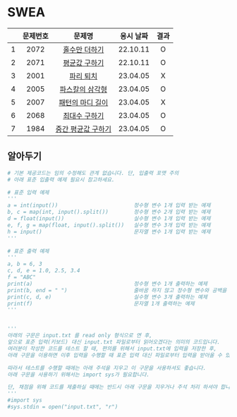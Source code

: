 # SWEA

|     | 문제번호 |             문제명              | 응시 날짜 | 결과 |
| :-: | :------: | :-----------------------------: | :-------: | :--: |
|  1  |   2072   |   [홀수만 더하기](./2072.py)    | 22.10.11  |  O   |
|  2  |   2071   |   [평균값 구하기](./2071.py)    | 22.10.11  |  O   |
|  3  |   2001   |     [파리 퇴치](./2001.py)      | 23.04.05  |  X   |
|  4  |   2005   |  [파스칼의 삼각형](./2005.py)   | 23.04.05  |  O   |
|  5  |   2007   |  [패턴의 마디 길이](./2007.py)  | 23.04.05  |  X   |
|  6  |   2068   |   [최대수 구하기](./2068.py)    | 23.04.05  |  O   |
|  7  |   1984   | [중간 평균값 구하기](./1984.py) | 23.04.05  |  O   |

## 알아두기

```py
# 기본 제공코드는 임의 수정해도 관계 없습니다. 단, 입출력 포맷 주의
# 아래 표준 입출력 예제 필요시 참고하세요.

# 표준 입력 예제
'''
a = int(input())                        정수형 변수 1개 입력 받는 예제
b, c = map(int, input().split())        정수형 변수 2개 입력 받는 예제
d = float(input())                      실수형 변수 1개 입력 받는 예제
e, f, g = map(float, input().split())   실수형 변수 3개 입력 받는 예제
h = input()                             문자열 변수 1개 입력 받는 예제
'''

# 표준 출력 예제
'''
a, b = 6, 3
c, d, e = 1.0, 2.5, 3.4
f = "ABC"
print(a)                                정수형 변수 1개 출력하는 예제
print(b, end = " ")                     줄바꿈 하지 않고 정수형 변수와 공백을 출력하는 예제
print(c, d, e)                          실수형 변수 3개 출력하는 예제
print(f)                                문자열 1개 출력하는 예제
'''


'''
아래의 구문은 input.txt 를 read only 형식으로 연 후,
앞으로 표준 입력(키보드) 대신 input.txt 파일로부터 읽어오겠다는 의미의 코드입니다.
여러분이 작성한 코드를 테스트 할 때, 편의를 위해서 input.txt에 입력을 저장한 후,
아래 구문을 이용하면 이후 입력을 수행할 때 표준 입력 대신 파일로부터 입력을 받아올 수 있습니다.

따라서 테스트를 수행할 때에는 아래 주석을 지우고 이 구문을 사용하셔도 좋습니다.
아래 구문을 사용하기 위해서는 import sys가 필요합니다.

단, 채점을 위해 코드를 제출하실 때에는 반드시 아래 구문을 지우거나 주석 처리 하셔야 합니다.
'''
#import sys
#sys.stdin = open("input.txt", "r")
```
